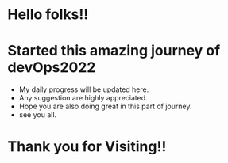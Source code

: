 # Hello folks!!
# Started this amazing journey of devOps2022

- My daily progress will be updated here.
- Any suggestion are highly appreciated.
- Hope you are also doing great in this part of journey.
- see you all.

# Thank you for Visiting!!
